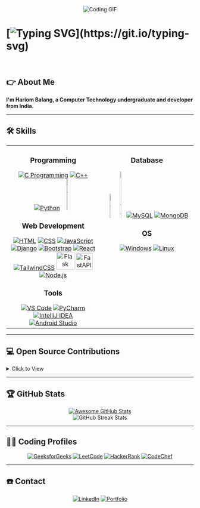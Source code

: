 <div align="center">
 <img src="https://c.tenor.com/qJ5evVs-_uUAAAAC/coding.gif" alt="Coding GIF">
</div>  

# [![Typing SVG](https://readme-typing-svg.herokuapp.com?lines=%F0%9D%90%87%F0%9D%90%9E%F0%9D%90%A5%F0%9D%90%A5%F0%9D%90%A8+%F0%9D%90%AD%F0%9D%90%A1%F0%9D%90%9E%F0%9D%90%AB%F0%9D%90%9E%2C+%3C%F0%9D%9A%8D%F0%9D%9A%8E%F0%9D%9A%9F%F0%9D%9A%8E%F0%9D%9A%95%F0%9D%9A%98%F0%9D%9A%99%F0%9D%9A%8E%F0%9D%9A%9B%F0%9D%9A%9C%2F%3E!)](https://git.io/typing-svg) 

<br>

## :point_right: About Me
**I'm Hariom Balang, a Computer Technology undergraduate and developer from India.**

---

## :hammer_and_wrench: Skills

<table>
<tr>
<td width="50%" valign="top">
 <h3 align="center"> Programming </h3>
 <div align="center">
   <a href="https://en.wikipedia.org/wiki/C_(programming_language)"><img src="https://img.icons8.com/color/48/undefined/c-programming.png" alt="C Programming"/></a>
   <a href="https://en.wikipedia.org/wiki/C%2B%2B"><img src="https://img.icons8.com/color/48/undefined/c-plus-plus-logo.png" alt="C++"/></a>
   <a href="https://www.python.org/"><img src="https://img.icons8.com/fluency/48/undefined/python.png" alt="Python"/></a>
   <a href="https://www.gnu.org/software/bash/"><img src="https://img.icons8.com/plasticine/100/undefined/bash.png" width="12%" alt="Bash"/></a>
 </div>

<h3 align="center"> Web Development </h3>
<div align="center">
 <a href="https://en.wikipedia.org/wiki/HTML"><img src="https://img.icons8.com/color/48/undefined/html-5--v1.png" alt="HTML"/></a>
 <a href="https://en.wikipedia.org/wiki/CSS"><img src="https://img.icons8.com/color/48/undefined/css3.png" alt="CSS"/></a>
 <a href="https://en.wikipedia.org/wiki/JavaScript"><img src="https://img.icons8.com/color/48/undefined/javascript--v1.png" alt="JavaScript"/></a>
 <a href="https://www.djangoproject.com/"><img src="https://img.icons8.com/color/48/undefined/django.png" alt="Django"/></a>
 <a href="https://getbootstrap.com/"><img src="https://img.icons8.com/color/48/undefined/bootstrap.png" alt="Bootstrap"/></a>
 <a href="https://reactjs.org/"><img src="https://img.icons8.com/color/48/undefined/react-native.png" alt="React"/></a>
 <a href="https://tailwindcss.com/"><img src="https://img.icons8.com/color/48/000000/tailwindcss.png" alt="TailwindCSS"/></a>
 <a href="https://flask.palletsprojects.com/en/2.3.x/"><img width="48" height="48" src="https://img.icons8.com/ios/50/FFFFFF/flask.png" alt="Flask"/></a>
 <a href="https://fastapi.tiangolo.com/lo/"><img width="45" height="45" src="https://github.com/PritamSarbajna/PritamSarbajna/assets/90236635/1bdf48d6-08c3-411e-af8c-80310596f131" alt="FastAPI"/></a>
 <a href="https://nodejs.org/en"><img src="https://img.icons8.com/color/48/nodejs.png" alt="Node.js"/></a>
</div>

<h3 align="center"> Tools </h3>
<div align="center">
 <a href="https://code.visualstudio.com/"><img src="https://img.icons8.com/fluency/48/undefined/visual-studio.png" alt="VS Code"/></a>
 <a href="https://www.jetbrains.com/pycharm/"><img src="https://img.icons8.com/color/48/undefined/pycharm.png" alt="PyCharm"/></a>
 <a href="https://www.jetbrains.com/idea/"><img src="https://img.icons8.com/color/48/undefined/intellij-idea.png" alt="IntelliJ IDEA"/></a>
 <a href="https://developer.android.com/studio"><img src="https://img.icons8.com/color/48/undefined/android-studio--v3.png" alt="Android Studio"/></a>
</div>
</td>
   
<td width="50%" valign="top">
<h3 align="center"> Database </h3>
<div align="center">
  <a href="https://en.wikipedia.org/wiki/SQL"><img src="https://img.icons8.com/external-flat-juicy-fish/60/000000/external-sql-coding-and-development-flat-flat-juicy-fish.png" width="10%" alt="SQL"/></a>
  <a href="https://www.sqlite.org/index.html"><img src="https://cdn.jsdelivr.net/gh/devicons/devicon/icons/sqlite/sqlite-original.svg" width="10%" alt="SQLite"/></a>
  <a href="https://www.mysql.com/"><img src="https://img.icons8.com/color/48/000000/mysql-logo.png" alt="MySQL"/></a>
  <a href="https://www.mongodb.com/"><img src="https://img.icons8.com/color/48/mongodb.png" alt="MongoDB"/></a>
</div>

<h3 align="center"> OS </h3>
<div align="center">
  <a href="https://www.microsoft.com/en-in/"><img src="https://img.icons8.com/color/48/undefined/windows-logo.png" alt="Windows"/></a>
  <a href="https://www.linux.org/"><img src="https://img.icons8.com/color/48/undefined/linux--v1.png" alt="Linux"/></a>
</div>
</td>
</tr>
</table>

---

## :computer: Open Source Contributions
<details>
<summary>Click to View</summary>
<p>Coming soon!</p>
</details>

---

## :trophy: GitHub Stats
<div align="center">
 <a href="https://git.io/awesome-stats-card">
   <img src="https://awesome-github-stats.azurewebsites.net/user-stats/hariom710?cardType=github&theme=nightowl" alt="Awesome GitHub Stats">
 </a>
 <br>
 <img src="https://github-readme-streak-stats.herokuapp.com?user=hariom710&theme=tokyonight_duo" alt="GitHub Streak Stats">
</div>

---

## :man_technologist: Coding Profiles
<div align="center">
 <a href="https://auth.geeksforgeeks.org/user/hariom710"><img src="https://img.shields.io/badge/GeeksforGeeks-gray?style=for-the-badge&logo=geeksforgeeks&logoColor=35914c" alt="GeeksforGeeks"/></a>
 <a href="https://leetcode.com/hariom710/"><img src="https://img.shields.io/badge/LeetCode-000000?style=for-the-badge&logo=LeetCode&logoColor=#d16c06" alt="LeetCode"/></a>
 <a href="https://www.hackerrank.com/hariombalang"><img src="https://img.shields.io/badge/-Hackerrank-2EC866?style=for-the-badge&logo=HackerRank&logoColor=white" alt="HackerRank"/></a>
 <a href="https://www.codechef.com/users/hariom710"><img src="https://img.shields.io/badge/CodeChef-%23964B00.svg?style=for-the-badge&logo=CodeChef&logoColor=white" alt="CodeChef"/></a>
</div>

---

## :phone: Contact
<div align="center">
 <a href="https://www.linkedin.com/in/hariom710"><img src="https://img.icons8.com/color/48/undefined/linkedin.png" alt="LinkedIn"/></a>
 <a href="https://hariom710.github.io/"><img src="https://img.icons8.com/doodle/48/undefined/domain.png" alt="Portfolio"/></a>
</div>
